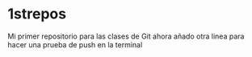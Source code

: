 # 1strepos
Mi primer repositorio para las clases de Git
ahora añado otra linea para hacer una prueba de push en la terminal

